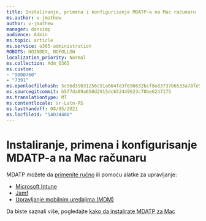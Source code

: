```yaml
---
title: Instaliranje, primena i konfigurisanje MDATP-a na Mac računaru
ms.author: v-jmathew
author: v-jmathew
manager: dansimp
audience: Admin
ms.topic: article
ms.service: o365-administration
ROBOTS: NOINDEX, NOFOLLOW
localization_priority: Normal
ms.collection: Adm_O365
ms.custom:
- "9000760"
- "7391"
ms.openlocfilehash: 5c56d39031256c91a664fd3f696632bcf8e83737b6533a78fe9960ec677509c8
ms.sourcegitcommit: b5f7da89a650d2915dc652449623c78be6247175
ms.translationtype: MT
ms.contentlocale: sr-Latn-RS
ms.lasthandoff: 08/05/2021
ms.locfileid: "54034480"
---
```

# <a name="install-deploy-and-configure-mdatp-on-a-mac"></a>Instaliranje, primena i konfigurisanje MDATP-a na Mac računaru

MDATP možete da [primenite ručno](https://docs.microsoft.com/windows/security/threat-protection/microsoft-defender-atp/mac-install-manually) ili pomoću alatke za upravljanje:

- [Microsoft Intune](https://go.microsoft.com/fwlink/?linkid=2144548)
- [Jamf](https://docs.microsoft.com/windows/security/threat-protection/microsoft-defender-atp/mac-install-with-jamf)
- [Upravljanje mobilnim uređajima (MDM)](https://docs.microsoft.com/windows/security/threat-protection/microsoft-defender-atp/mac-install-with-other-mdm)

Da biste saznali više, pogledajte [kako da instalirate MDATP za Mac](https://go.microsoft.com/fwlink/?linkid=2144672)
